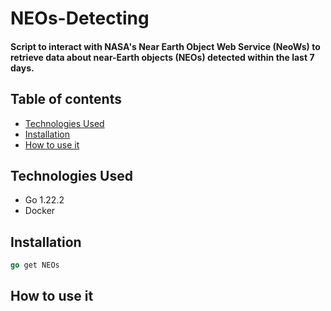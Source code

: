 # NEOs-Detecting

#### Script to interact with NASA's Near Earth Object Web Service (NeoWs) to retrieve data about near-Earth objects (NEOs) detected within the last 7 days.

## Table of contents
* [Technologies Used](#Technologies-Used)
* [Installation](#Installation)
* [How to use it](#How-to-use-it)

  

## Technologies Used
* Go 1.22.2
* Docker


## Installation
```go
go get NEOs
```

## How to use it
